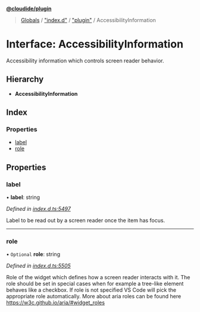 **[@cloudide/plugin](../README.md)**

> [Globals](../README.md) / ["index.d"](../modules/_index_d_.md) / ["plugin"](../modules/_index_d_._plugin_.md) / AccessibilityInformation

# Interface: AccessibilityInformation

Accessibility information which controls screen reader behavior.

## Hierarchy

* **AccessibilityInformation**

## Index

### Properties

* [label](_index_d_._plugin_.accessibilityinformation.md#label)
* [role](_index_d_._plugin_.accessibilityinformation.md#role)

## Properties

### label

•  **label**: string

*Defined in [index.d.ts:5497](https://github.com/shuyaqian/cloudide-plugin-api/blob/6d83fa1/index.d.ts#L5497)*

Label to be read out by a screen reader once the item has focus.

___

### role

• `Optional` **role**: string

*Defined in [index.d.ts:5505](https://github.com/shuyaqian/cloudide-plugin-api/blob/6d83fa1/index.d.ts#L5505)*

Role of the widget which defines how a screen reader interacts with it.
The role should be set in special cases when for example a tree-like element behaves like a checkbox.
If role is not specified VS Code will pick the appropriate role automatically.
More about aria roles can be found here https://w3c.github.io/aria/#widget_roles
